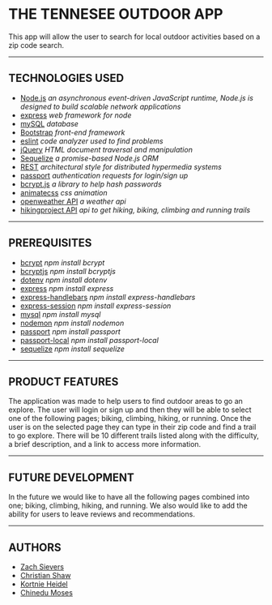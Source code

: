 # THE TENNESEE OUTDOOR APP

This app will allow the user to search for local outdoor activities based on a zip code search.

---

## TECHNOLOGIES USED

- [Node.js](https://nodejs.org/en/docs/) _an asynchronous event-driven JavaScript runtime, Node.js is designed to build scalable network applications_
- [express](https://www.npmjs.com/package/express) _web framework for node_
- [mySQL](https://dev.mysql.com/doc/) _database_
- [Bootstrap](https://getbootstrap.com/) _front-end framework_
- [eslint](https://eslint.org/) _code analyzer used to find problems_
- [jQuery](https://api.jquery.com/) _HTML document traversal and manipulation_
- [Sequelize](https://sequelize.org/) _a promise-based Node.js ORM_
- [REST](https://restfulapi.net/) _architectural style for distributed hypermedia systems_
- [passport](http://www.passportjs.org/docs/) _authentication requests for login/sign up_
- [bcrypt.js](https://www.npmjs.com/package/bcryptjs) _a library to help hash passwords_
- [animatecss](https://animate.style/) _css animation_
- [openweather API](https://openweathermap.org/api) _a weather api_
- [hikingproject API](https://www.hikingproject.com/data) _api to get hiking, biking, climbing and running trails_

---

## PREREQUISITES

- [bcrypt](https://www.npmjs.com/package/bcrypt) _npm install bcrypt_
- [bcryptjs](https://www.npmjs.com/package/bcryptjs) _npm install bcryptjs_
- [dotenv](https://www.npmjs.com/package/dotenv) _npm install dotenv_
- [express](https://www.npmjs.com/package/express) _npm install express_
- [express-handlebars](https://www.npmjs.com/package/express-handlebars) _npm install express-handlebars_
- [express-session](https://www.npmjs.com/package/express-session) _npm install express-session_
- [mysql](https://www.npmjs.com/package/mysql) _npm install mysql_
- [nodemon](https://www.npmjs.com/package/nodemon) _npm install nodemon_
- [passport](https://www.npmjs.com/package/passport) _npm install passport_
- [passport-local](https://www.npmjs.com/package/passport-local) _npm install passport-local_
- [sequelize](https://www.npmjs.com/package/sequelize) _npm install sequelize_

---

## PRODUCT FEATURES

The application was made to help users to find outdoor areas to go an explore. The user will login or sign up and then they will be able to select one of the following pages; biking, climbing, hiking, or running. Once the user is on the selected page they can type in their zip code and find a trail to go explore. There will be 10 different trails listed along with the difficulty, a brief description, and a link to access more information.

---

## FUTURE DEVELOPMENT

In the future we would like to have all the following pages combined into one; biking, climbing, hiking, and running. We also would like to add the ability for users to leave reviews and recommendations.

---

## AUTHORS

- [Zach Sievers](https://github.com/zsievers)
- [Christian Shaw](https://github.com/cshaw00048)
- [Kortnie Heidel](https://github.com/KEHeidel)
- [Chinedu Moses](https://github.com/chinedu2moses)


<!-- // "username": "root",
    // "password": "dupree7637",
    // "database": "database_production",
    // "host": "localhost", -->